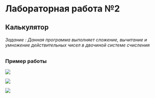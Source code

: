 # Лабораторная работа №2
## Калькулятор

###### Задание : Данная программа выполняет сложение, вычитание и умножение действительных чисел в двочиной системе счисления

### __Пример работы__


![](https://github.com/amunra2/python-bmstu-iu7/raw/main/sem2/lab_02/examples/png_1.png)

![](https://github.com/amunra2/python-bmstu-iu7/raw/main/sem2/lab_02/examples/png_2.png)

![](https://github.com/amunra2/python-bmstu-iu7/raw/main/sem2/lab_02/examples/png_3.png)


